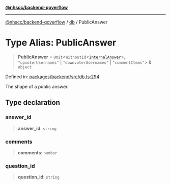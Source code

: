 [**@nhscc/backend-qoverflow**](../../README.md)

***

[@nhscc/backend-qoverflow](../../README.md) / [db](../README.md) / PublicAnswer

# Type Alias: PublicAnswer

> **PublicAnswer** = `Omit`\<`WithoutId`\<[`InternalAnswer`](InternalAnswer.md)\>, `"upvoterUsernames"` \| `"downvoterUsernames"` \| `"commentItems"`\> & `object`

Defined in: [packages/backend/src/db.ts:294](https://github.com/nhscc/qoverflow.api.hscc.bdpa.org/blob/f5ce596891ef5639d9d2800df6d35c0e862108c3/packages/backend/src/db.ts#L294)

The shape of a public answer.

## Type declaration

### answer\_id

> **answer\_id**: `string`

### comments

> **comments**: `number`

### question\_id

> **question\_id**: `string`
